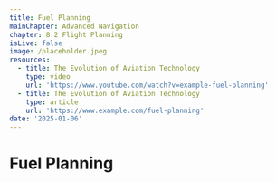 ```yaml
---
title: Fuel Planning
mainChapter: Advanced Navigation
chapter: 8.2 Flight Planning
isLive: false
image: /placeholder.jpeg
resources:
  - title: The Evolution of Aviation Technology
    type: video
    url: 'https://www.youtube.com/watch?v=example-fuel-planning'
  - title: The Evolution of Aviation Technology
    type: article
    url: 'https://www.example.com/fuel-planning'
date: '2025-01-06'
---
```


# Fuel Planning
